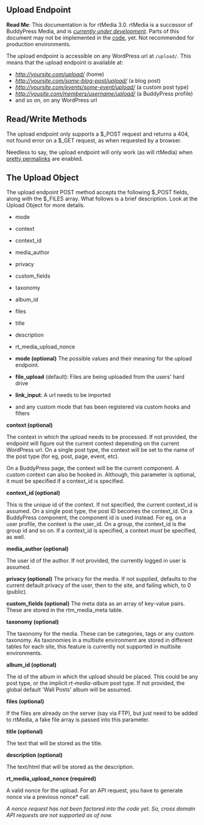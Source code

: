 ## Upload Endpoint

**Read Me**: This documentation is for rtMedia 3.0. rtMedia is a successor of BuddyPress Media, and is [_currently under development_](https://rtcamp.com/blog/getting-ready-for-rtmedia/). Parts of this document may not be implemented in the [code](https://github.com/rtCamp/rtMedia/tree/api/), yet. Not recommended for production environments.

The upload endpoint is accessible on any WordPress url at `/upload/`. This means that the upload endpoint is available at:

* _http://yoursite.com/upload/_ (home)
* _http://yoursite.com/some-blog-post/upload/_ (a blog post)
* _http://yoursite.com/events/some-event/upload/_ (a custom post type)
* _http://yousite.com/members/username/upload/_ (a BuddyPress profile)
* and so on, on any WordPress url

## Read/Write Methods

The upload endpoint only supports a $_POST request and returns a 404, not found error on a $_GET request, as when requested by a browser.

Needless to say, the upload endpoint will only work (as will rtMedia) when [pretty permalinks](http://codex.wordpress.org/Using_Permalinks) are enabled.

## The Upload Object

The upload endpoint POST method accepts the following $_POST fields, along with the $_FILES array. What follows is a brief description. Look at the Upload Object for more details.

* mode
* context
* context_id
* media_author
* privacy
* custom_fields
* taxonomy
* album_id
* files
* title
* description
* rt_media_upload_nonce

* **mode (optional)** The possible values and their meaning for the upload endpoint.
* **file_upload** (default): Files are being uploaded from the users' hard drive
* **link_input**: A url needs to be imported
* and any custom mode that has been registered via custom hooks and filters

**context (optional)**

The context in which the upload needs to be processed. If not provided, the endpoint will figure out the current context depending on the current WordPress url. On a single post type, the context will be set to the name of the post type (for eg, post, page, event, etc).

On a BuddyPress page, the context will be the current component. A custom context can also be hooked in. Although, this parameter is optional, it must be specified if a context_id is specified.

**context_id (optional)**

This is the unique id of the context. If not specified, the current context_id is assumed. On a single post type, the post ID becomes the context_id. On a BuddyPress component, the component id is used instead. For eg, on a user profile, the context is the user_id. On a group, the context_id is the group id and so on. If a context_id is specified, a context _must_ be specified, as well.

**media_author (optional)**

The user id of the author. If not provided, the currently logged in user is assumed.

**privacy (optional)**
The privacy for the media. If not supplied, defaults to the current default privacy of the user, then to the site, and failing which, to 0 (public).

**custom_fields (optional)**
The meta data as an array of key-value pairs. These are stored in the rtm_media_meta table.

**taxonomy (optional)**

The taxonomy for the media. These can be categories, tags or any custom taxonomy. As taxonomies in a multisite environment are stored in different tables for each site, this feature is currently not supported in multisite environments.

**album_id (optional)**

The id of the album in which the upload should be placed. This could be any post type, or the implicit _rt-media-album_ post type. If not provided, the global default 'Wall Posts' album will be assumed.

**files (optional)**

If the files are already on the server (say via FTP), but just need to be added to rtMedia, a fake file array is passed into this parameter.

**title (optional)**

The text that will be stored as the title.

**description (optional)**

The text/html that will be stored as the description.

**rt_media_upload_nonce (required)**

A valid nonce for the upload. For an API request, you have to generate nonce via a previous nonce* call.



*A nonce request has not been factored into the code yet. So, cross domain API requests are not supported as of now.*
